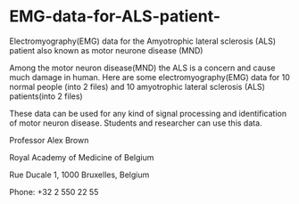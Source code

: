 # EMG-data-for-ALS-patient-
Electromyography(EMG) data for the Amyotrophic lateral sclerosis (ALS) patient  also known as motor neurone disease (MND)

Among the motor neuron disease(MND) the ALS is a concern and cause much damage in human.
Here are some electromyography(EMG) data for 10 normal people (into 2 files) and 
10 amyotrophic lateral sclerosis (ALS) patients(into 2 files) 

These data can be used for any kind of signal processing and identification of motor neuron disease.
Students and researcher can use this data.


Professor Alex Brown

Royal Academy of Medicine of Belgium

Rue Ducale 1, 1000 Bruxelles, Belgium

Phone: +32 2 550 22 55
